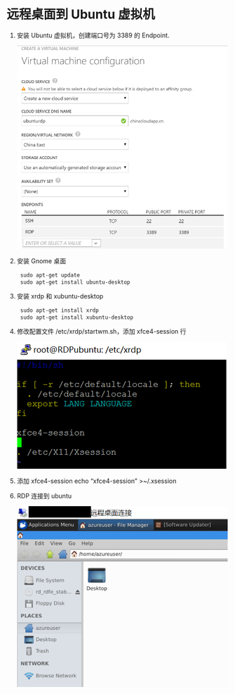 # 远程桌面到 Ubuntu 虚拟机 #

1. 安装 Ubuntu 虚拟机，创建端口号为 3389 的 Endpoint.

	![install-ubuntu](media/aog-virtual-machines-ubuntu-remote-desktop/install-ubuntu.png "install-ubuntu")

2. 安装 Gnome 桌面

		sudo apt-get update
		sudo apt-get install ubuntu-desktop

3. 安装 xrdp 和 xubuntu-desktop

		sudo apt-get install xrdp
		sudo apt-get install xubuntu-desktop

4. 修改配置文件 /etc/xrdp/startwm.sh，添加 xfce4-session 行

	![modify-setting-file](media/aog-virtual-machines-ubuntu-remote-desktop/modify-setting-file.png "modify-setting-file")

5. 添加 xfce4-session
		echo “xfce4-session” >~/.xsession

6. RDP 连接到 ubuntu

	![remote-desktop](media/aog-virtual-machines-ubuntu-remote-desktop/remote-desktop.png "remote-desktop")
